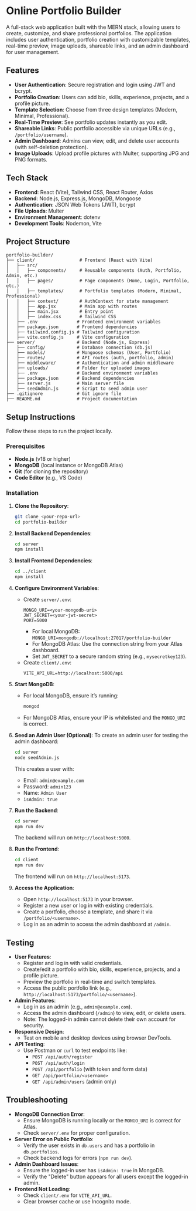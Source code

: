 # Online Portfolio Builder

A full-stack web application built with the MERN stack, allowing users to create, customize, and share professional portfolios. The application includes user authentication, portfolio creation with customizable templates, real-time preview, image uploads, shareable links, and an admin dashboard for user management.

## Features
- **User Authentication**: Secure registration and login using JWT and bcrypt.
- **Portfolio Creation**: Users can add bio, skills, experience, projects, and a profile picture.
- **Template Selection**: Choose from three design templates (Modern, Minimal, Professional).
- **Real-Time Preview**: See portfolio updates instantly as you edit.
- **Shareable Links**: Public portfolio accessible via unique URLs (e.g., `/portfolio/username`).
- **Admin Dashboard**: Admins can view, edit, and delete user accounts (with self-deletion protection).
- **Image Uploads**: Upload profile pictures with Multer, supporting JPG and PNG formats.

## Tech Stack
- **Frontend**: React (Vite), Tailwind CSS, React Router, Axios
- **Backend**: Node.js, Express.js, MongoDB, Mongoose
- **Authentication**: JSON Web Tokens (JWT), bcrypt
- **File Uploads**: Multer
- **Environment Management**: dotenv
- **Development Tools**: Nodemon, Vite

## Project Structure
```
portfolio-builder/
├── client/                 # Frontend (React with Vite)
│   ├── src/
│   │   ├── components/     # Reusable components (Auth, Portfolio, Admin, etc.)
│   │   ├── pages/          # Page components (Home, Login, Portfolio, etc.)
│   │   ├── templates/      # Portfolio templates (Modern, Minimal, Professional)
│   │   ├── context/        # AuthContext for state management
│   │   ├── App.jsx         # Main app with routes
│   │   ├── main.jsx        # Entry point
│   │   ├── index.css       # Tailwind CSS
│   ├── .env               # Frontend environment variables
│   ├── package.json       # Frontend dependencies
│   ├── tailwind.config.js # Tailwind configuration
│   ├── vite.config.js     # Vite configuration
├── server/                # Backend (Node.js, Express)
│   ├── config/            # Database connection (db.js)
│   ├── models/            # Mongoose schemas (User, Portfolio)
│   ├── routes/            # API routes (auth, portfolio, admin)
│   ├── middleware/        # Authentication and admin middleware
│   ├── uploads/           # Folder for uploaded images
│   ├── .env               # Backend environment variables
│   ├── package.json       # Backend dependencies
│   ├── server.js          # Main server file
│   ├── seedAdmin.js       # Script to seed admin user
├── .gitignore             # Git ignore file
├── README.md              # Project documentation
```

## Setup Instructions
Follow these steps to run the project locally.

### Prerequisites
- **Node.js** (v18 or higher)
- **MongoDB** (local instance or MongoDB Atlas)
- **Git** (for cloning the repository)
- **Code Editor** (e.g., VS Code)

### Installation
1. **Clone the Repository**:
   ```bash
   git clone <your-repo-url>
   cd portfolio-builder
   ```

2. **Install Backend Dependencies**:
   ```bash
   cd server
   npm install
   ```

3. **Install Frontend Dependencies**:
   ```bash
   cd ../client
   npm install
   ```

4. **Configure Environment Variables**:
   - Create `server/.env`:
     ```plaintext
     MONGO_URI=<your-mongodb-uri>
     JWT_SECRET=<your-jwt-secret>
     PORT=5000
     ```
     - For local MongoDB: `MONGO_URI=mongodb://localhost:27017/portfolio-builder`
     - For MongoDB Atlas: Use the connection string from your Atlas dashboard.
     - Set `JWT_SECRET` to a secure random string (e.g., `mysecretkey123`).
   - Create `client/.env`:
     ```plaintext
     VITE_API_URL=http://localhost:5000/api
     ```

5. **Start MongoDB**:
   - For local MongoDB, ensure it’s running:
     ```bash
     mongod
     ```
   - For MongoDB Atlas, ensure your IP is whitelisted and the `MONGO_URI` is correct.

6. **Seed an Admin User (Optional)**:
   To create an admin user for testing the admin dashboard:
   ```bash
   cd server
   node seedAdmin.js
   ```
   This creates a user with:
   - Email: `admin@example.com`
   - Password: `admin123`
   - Name: `Admin User`
   - `isAdmin: true`

7. **Run the Backend**:
   ```bash
   cd server
   npm run dev
   ```
   The backend will run on `http://localhost:5000`.

8. **Run the Frontend**:
   ```bash
   cd client
   npm run dev
   ```
   The frontend will run on `http://localhost:5173`.

9. **Access the Application**:
   - Open `http://localhost:5173` in your browser.
   - Register a new user or log in with existing credentials.
   - Create a portfolio, choose a template, and share it via `/portfolio/<username>`.
   - Log in as an admin to access the admin dashboard at `/admin`.

## Testing
- **User Features**:
  - Register and log in with valid credentials.
  - Create/edit a portfolio with bio, skills, experience, projects, and a profile picture.
  - Preview the portfolio in real-time and switch templates.
  - Access the public portfolio link (e.g., `http://localhost:5173/portfolio/<username>`).
- **Admin Features**:
  - Log in as an admin (e.g., `admin@example.com`).
  - Access the admin dashboard (`/admin`) to view, edit, or delete users.
  - Note: The logged-in admin cannot delete their own account for security.
- **Responsive Design**:
  - Test on mobile and desktop devices using browser DevTools.
- **API Testing**:
  - Use Postman or `curl` to test endpoints like:
    - `POST /api/auth/register`
    - `POST /api/auth/login`
    - `POST /api/portfolio` (with token and form data)
    - `GET /api/portfolio/<username>`
    - `GET /api/admin/users` (admin only)

## Troubleshooting
- **MongoDB Connection Error**:
  - Ensure MongoDB is running locally or the `MONGO_URI` is correct for Atlas.
  - Check `server/.env` for proper configuration.
- **Server Error on Public Portfolio**:
  - Verify the user exists in `db.users` and has a portfolio in `db.portfolios`.
  - Check backend logs for errors (`npm run dev`).
- **Admin Dashboard Issues**:
  - Ensure the logged-in user has `isAdmin: true` in MongoDB.
  - Verify the "Delete" button appears for all users except the logged-in admin.
- **Frontend Not Loading**:
  - Check `client/.env` for `VITE_API_URL`.
  - Clear browser cache or use Incognito mode.


